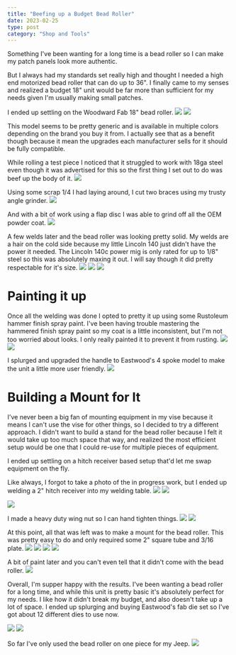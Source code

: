 ```yaml
---
title: "Beefing up a Budget Bead Roller"
date: 2023-02-25
type: post
category: "Shop and Tools"
---
```


Something I've been wanting for a long time is a bead roller so I can make my patch panels look more authentic.

But I always had my standards set really high and thought I needed a high end motorized bead roller that can do up to 36". I finally came to my senses and realized a budget 18" unit would be far more than sufficient for my needs given I'm usually making small patches.

I ended up settling on the Woodward Fab 18" bead roller.
![](images/1.jpg)
![](images/2.jpg)

This model seems to be pretty generic and is available in multiple colors depending on the brand you buy it from. I actually see that as a benefit though because it mean the upgrades each manufacturer sells for it should be fully compatible.

While rolling a test piece I noticed that it struggled to work with 18ga steel even though it was advertised for this so the first thing I set out to do was beef up the body of it.
![](images/3.jpg)

Using some scrap 1/4 I had laying around, I cut two braces using my trusty angle grinder.
![](images/4.jpg)

And with a bit of work using a flap disc I was able to grind off all the OEM powder coat.
![](images/5.jpg)

A few welds later and the bead roller was looking pretty solid. My welds are a hair on the cold side because my little Lincoln 140 just didn't have the power it needed. The Lincoln 140c power mig is only rated for up to 1/8" steel so this was absolutely maxing it out. I will say though it did pretty respectable for it's size.
![](images/6.jpg)
![](images/7.jpg)
![](images/8.jpg)

# Painting it up

Once all the welding was done I opted to pretty it up using some Rustoleum hammer finish spray paint. I've been having trouble mastering the hammered finish spray paint so my coat is a little inconsistent, but I'm not too worried about looks. I only really painted it to prevent it from rusting.
![](images/9.jpg)
![](images/10.jpg)

I splurged and upgraded the handle to Eastwood's 4 spoke model to make the unit a little more user friendly.
![](images/11.jpg)

# Building a Mount for It

I've never been a big fan of mounting equipment in my vise because it means I can't use the vise for other things, so I decided to try a different approach. I didn't want to build a stand for the bead roller because I felt it would take up too much space that way, and realized the most efficient setup would be one that I could re-use for multiple pieces of equipment.

I ended up settling on a hitch receiver based setup that'd let me swap equipment on the fly.

Like always, I forgot to take a photo of the in progress work, but I ended up welding a 2" hitch receiver into my welding table.
![](images/12.jpg)
![](images/13.jpg)

![](images/14.jpg)

I made a heavy duty wing nut so I can hand tighten things.
![](images/15.jpg)
![](images/16.jpg)

At this point, all that was left was to make a mount for the bead roller. This was pretty easy to do and only required some 2" square tube and 3/16 plate.
![](images/17.jpg)
![](images/18.jpg)
![](images/19.jpg)
![](images/20.jpg)

A bit of paint later and you can't even tell that it didn't come with the bead roller.
![](images/21.jpg)

Overall, I'm supper happy with the results. I've been wanting a bead roller for a long time, and while this unit is pretty basic it's absolutely perfect for my needs. I like how it didn't break my budget, and also doesn't take up a lot of space. I ended up splurging and buying Eastwood's fab die set so I've got about 12 different dies to use now.

![](images/22.jpg)
![](images/23.jpg)

So far I've only used the bead roller on one piece for my Jeep.
![](images/24.jpg)
